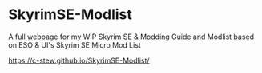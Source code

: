 # SkyrimSE-Modlist
A full webpage for my WIP Skyrim SE &amp; Modding Guide and Modlist based on ESO &amp; UI's Skyrim SE Micro Mod List

https://c-stew.github.io/SkyrimSE-Modlist/
